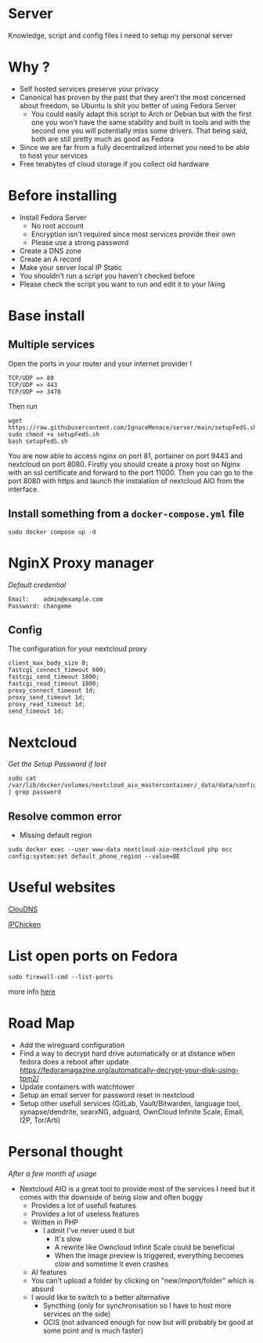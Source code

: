 # Server
Knowledge, script and config files I need to setup my personal server
# Why ?
- Self hosted services preserve your privacy
- Canonical has proven by the past that they aren't the most concerned about freedom, so Ubuntu is shit you better of using Fedora Server
  - You could easily adapt this script to Arch or Debian but with the first one you won't have the same stability and built in tools and with the second one you will potentially miss some drivers. That being said, both are still pretty much as good as Fedora
- Since we are far from a fully decentralized internet you need to be able to host your services
- Free terabytes of cloud storage if you collect old hardware

# Before installing
- Install Fedora Server
  - No root account
  - Encryption isn't required since most services provide their own
  - Please use a strong password
- Create a DNS zone
- Create an A record
- Make your server local IP Static
- You shouldn't run a script you haven't checked before
- Please check the script you want to run and edit it to your liking
# Base install
## Multiple services

Open the ports in your router and your internet provider !
```
TCP/UDP => 80
TCP/UDP => 443
TCP/UDP => 3478
```

Then run
```
wget https://raw.githubusercontent.com/IgnaceMenace/server/main/setupFedS.sh 
sudo chmod +x setupFedS.sh
bash setupFedS.sh
```
You are now able to access nginx on port 81, portainer on port 9443 and nextcloud on port 8080. 
Firstly you should create a proxy host on Nginx with an ssl certificate and forward to the port 11000. Then you can go to the port 8080 with https and launch the instalation of nextcloud AIO from the interface.

## Install something from a `docker-compose.yml` file
```
sudo docker compose up -d
```
# NginX Proxy manager
*Default credential*
```
Email:    admin@example.com
Password: changeme
```
## Config
The configuration for your nextcloud proxy
```
client_max_body_size 0;
fastcgi_connect_timeout 600;
fastcgi_send_timeout 1800;
fastcgi_read_timeout 1800;
proxy_connect_timeout 1d;
proxy_send_timeout 1d;
proxy_read_timeout 1d;
send_timeout 1d;
```

# Nextcloud
*Get the Setup Password if lost*
```
sudo cat /var/lib/docker/volumes/nextcloud_aio_mastercontainer/_data/data/configuration.json | grep password
```
## Resolve common error
- Missing default region
```
sudo docker exec --user www-data nextcloud-aio-nextcloud php occ config:system:set default_phone_region --value=BE
```
# Useful websites
[ClouDNS](https://www.cloudns.net/)

[IPChicken](https://www.ipchicken.com/)

# List open ports on Fedora
```
sudo firewall-cmd --list-ports
```
more info [here](https://docs.fedoraproject.org/en-US/quick-docs/firewalld/)

# Road Map
- Add the wireguard configuration
- Find a way to decrypt hard drive automatically or at distance when fedora does a reboot after update
https://fedoramagazine.org/automatically-decrypt-your-disk-using-tpm2/
- Update containers with watchtower
- Setup an email server for password reset in nextcloud
- Setup other usefull services (GitLab, Vault/Bitwarden, language tool, synapse/dendrite, searxNG, adguard, OwnCloud Infinite Scale, Email, I2P, Tor/Arti)

# Personal thought
*After a few month of usage*
- Nextcloud AIO is a great tool to provide most of the services I need but it comes with the downside of being slow and often buggy
  - Provides a lot of usefull features
  - Provides a lot of useless features
  - Written in PHP
    - I admit I've never used it but
      - It's slow
      - A rewrite like Owncloud Infinit Scale could be beneficial
      - When the image preview is triggered, everything becomes clow and sometime it even crashes
  - AI features
  - You can't upload a folder by clicking on "new/import/folder" which is absurd
  - I would like to switch to a better alternative
    - Syncthing (only for synchronisation so I have to host more services on the side)
    - OCIS (not advanced enough for now but will probably be good at some point and is much faster)
